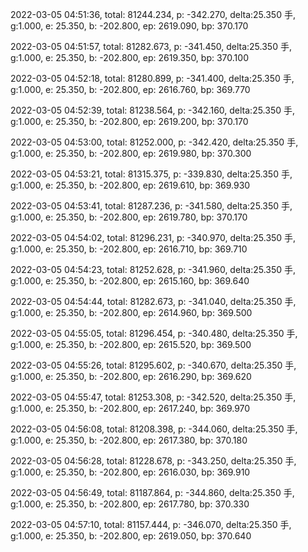 2022-03-05 04:51:36, total: 81244.234, p: -342.270, delta:25.350 手, g:1.000, e: 25.350, b: -202.800, ep: 2619.090, bp: 370.170

2022-03-05 04:51:57, total: 81282.673, p: -341.450, delta:25.350 手, g:1.000, e: 25.350, b: -202.800, ep: 2619.350, bp: 370.100

2022-03-05 04:52:18, total: 81280.899, p: -341.400, delta:25.350 手, g:1.000, e: 25.350, b: -202.800, ep: 2616.760, bp: 369.770

2022-03-05 04:52:39, total: 81238.564, p: -342.160, delta:25.350 手, g:1.000, e: 25.350, b: -202.800, ep: 2619.200, bp: 370.170

2022-03-05 04:53:00, total: 81252.000, p: -342.420, delta:25.350 手, g:1.000, e: 25.350, b: -202.800, ep: 2619.980, bp: 370.300

2022-03-05 04:53:21, total: 81315.375, p: -339.830, delta:25.350 手, g:1.000, e: 25.350, b: -202.800, ep: 2619.610, bp: 369.930

2022-03-05 04:53:41, total: 81287.236, p: -341.580, delta:25.350 手, g:1.000, e: 25.350, b: -202.800, ep: 2619.780, bp: 370.170

2022-03-05 04:54:02, total: 81296.231, p: -340.970, delta:25.350 手, g:1.000, e: 25.350, b: -202.800, ep: 2616.710, bp: 369.710

2022-03-05 04:54:23, total: 81252.628, p: -341.960, delta:25.350 手, g:1.000, e: 25.350, b: -202.800, ep: 2615.160, bp: 369.640

2022-03-05 04:54:44, total: 81282.673, p: -341.040, delta:25.350 手, g:1.000, e: 25.350, b: -202.800, ep: 2614.960, bp: 369.500

2022-03-05 04:55:05, total: 81296.454, p: -340.480, delta:25.350 手, g:1.000, e: 25.350, b: -202.800, ep: 2615.520, bp: 369.500

2022-03-05 04:55:26, total: 81295.602, p: -340.670, delta:25.350 手, g:1.000, e: 25.350, b: -202.800, ep: 2616.290, bp: 369.620

2022-03-05 04:55:47, total: 81253.308, p: -342.520, delta:25.350 手, g:1.000, e: 25.350, b: -202.800, ep: 2617.240, bp: 369.970

2022-03-05 04:56:08, total: 81208.398, p: -344.060, delta:25.350 手, g:1.000, e: 25.350, b: -202.800, ep: 2617.380, bp: 370.180

2022-03-05 04:56:28, total: 81228.678, p: -343.250, delta:25.350 手, g:1.000, e: 25.350, b: -202.800, ep: 2616.030, bp: 369.910

2022-03-05 04:56:49, total: 81187.864, p: -344.860, delta:25.350 手, g:1.000, e: 25.350, b: -202.800, ep: 2617.780, bp: 370.330

2022-03-05 04:57:10, total: 81157.444, p: -346.070, delta:25.350 手, g:1.000, e: 25.350, b: -202.800, ep: 2619.050, bp: 370.640